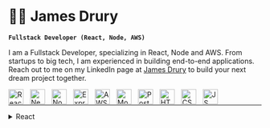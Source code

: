# 🏄‍♂️ James Drury

**`Fullstack Developer (React, Node, AWS)`**

I am a Fullstack Developer, specializing in React, Node and AWS. From startups to big tech, I am experienced in building end-to-end applications. Reach out to me on my LinkedIn page at [James Drury](https://www.linkedin.com/in/jaymzdrury/) to build your next dream project together.

<img align="left" alt="React" width="30px" style="padding-right:10px;" src="https://cdn.jsdelivr.net/gh/devicons/devicon@latest/icons/react/react-original.svg" />
<img align="left" alt="Next" width="30px" style="padding-right:10px;" src="https://cdn.jsdelivr.net/gh/devicons/devicon@latest/icons/nextjs/nextjs-original.svg" />
<img align="left" alt="Node" width="30px" style="padding-right:10px;" src="https://cdn.jsdelivr.net/gh/devicons/devicon@latest/icons/nodejs/nodejs-plain-wordmark.svg" />
<img align="left" alt="Express" width="30px" style="padding-right:10px;" src="https://cdn.jsdelivr.net/gh/devicons/devicon@latest/icons/express/express-original.svg" />
<img align="left" alt="AWS" width="30px" style="padding-right:10px;" src="https://cdn.jsdelivr.net/gh/devicons/devicon@latest/icons/amazonwebservices/amazonwebservices-original-wordmark.svg" />
<img align="left" alt="Mongo" width="30px" style="padding-right:10px;" src="https://cdn.jsdelivr.net/gh/devicons/devicon@latest/icons/mongodb/mongodb-original.svg" />
<img align="left" alt="Postgres" width="30px" style="padding-right:10px;" src="https://cdn.jsdelivr.net/gh/devicons/devicon@latest/icons/postgresql/postgresql-original.svg" />
<img align="left" alt="HTML" width="30px" style="padding-right:10px;" src="https://cdn.jsdelivr.net/gh/devicons/devicon@latest/icons/html5/html5-original.svg" />
<img align="left" alt="CSS" width="30px" style="padding-right:10px;" src="https://cdn.jsdelivr.net/gh/devicons/devicon@latest/icons/css3/css3-original.svg" />
<img align="left" alt="JS" width="30px" style="padding-right:10px;" src="https://cdn.jsdelivr.net/gh/devicons/devicon@latest/icons/javascript/javascript-original.svg" />

<br>

---

<details>
  <summary>React</summary>
  <br>
  <details>
    <summary>React Libraries</summary>
  <br>
    
  [i18](https://github.com/jaymzdrury/react-i18)
  <br>
  [react-hook-form](https://github.com/jaymzdrury/react-hook-form)
  <br>
  [react-query](https://github.com/jaymzdrury/react-query)
  <br>
  [zustand](https://github.com/jaymzdrury/react-zustand-init)
  <br>
  [redux](https://github.com/jaymzdrury/react-redux-init)
  </details>
</details>
